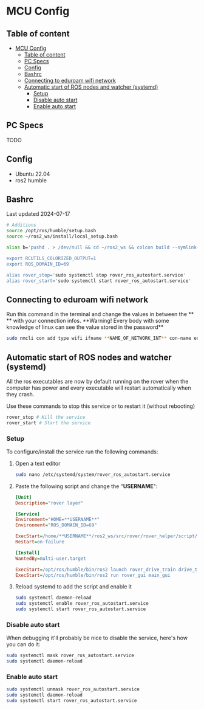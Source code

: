 # MCU Config

## Table of content

- [MCU Config](#mcu-config)
  - [Table of content](#table-of-content)
  - [PC Specs](#pc-specs)
  - [Config](#config)
  - [Bashrc](#bashrc)
  - [Connecting to eduroam wifi network](#connecting-to-eduroam-wifi-network)
  - [Automatic start of ROS nodes and watcher (systemd)](#automatic-start-of-ros-nodes-and-watcher-systemd)
    - [Setup](#setup)
    - [Disable auto start](#disable-auto-start)
    - [Enable auto start](#enable-auto-start)

## PC Specs

TODO

## Config

- Ubuntu 22.04
- ros2 humble

## Bashrc

Last updated 2024-07-17

```bash
# Additions
source /opt/ros/humble/setup.bash
source ~/ros2_ws/install/local_setup.bash

alias b='pushd . > /dev/null && cd ~/ros2_ws && colcon build --symlink-install >

export RCUTILS_COLORIZED_OUTPUT=1
export ROS_DOMAIN_ID=69

alias rover_stop='sudo systemctl stop rover_ros_autostart.service'
alias rover_start='sudo systemctl start rover_ros_autostart.service'
```

## Connecting to eduroam wifi network

Run this command in the terminal and change the values in between the \*\* ** with your connection infos.
**Warning! Every body with some knowledge of linux can see the value stored in the password\*\*

```bash
sudo nmcli con add type wifi ifname **NAME_OF_NETWORK_INT** con-name eduroam ssid "eduroam" wifi-sec.key-mgmt wpa-eap 802-1x.eap peap 802-1x.identity "**CIP**@usherbrooke.ca" 802-1x.phase2-auth mschapv2 802-1x.password "**PASSWORD**" 802-1x.ca-cert "" 802-1x.anonymous-identity "" wifi-sec.auth-alg open 802-1x.phase1-peapver 0
```

## Automatic start of ROS nodes and watcher (systemd)

All the ros executables are now by default running on the rover when the computer has power and every executable will restart automatically when they crash.

Use these commands to stop this service or to restart it (without rebooting)

```bash
rover_stop # Kill the service
rover_start # Start the service
```

### Setup

To configure/install the service run the following commands:

1. Open a text editor

   ```bash
   sudo nano /etc/systemd/system/rover_ros_autostart.service
   ```

2. Paste the following script and change the "**USERNAME**":

   ```ini
   [Unit]
   Description="rover layer"

   [Service]
   Environment="HOME=**USERNAME**"
   Environment="ROS_DOMAIN_ID=69"

   ExecStart=/home/**USERNAME**/ros2_ws/src/rover/rover_helper/script/auto_start_rover.sh
   Restart=on-failure

   [Install]
   WantedBy=multi-user.target

   ExecStart=/opt/ros/humble/bin/ros2 launch rover_drive_train drive_train.launch.py
   ExecStart=/opt/ros/humble/bin/ros2 run rover_gui main_gui
   ```

3. Reload systemd to add the script and enable it

   ```bash
   sudo systemctl daemon-reload
   sudo systemctl enable rover_ros_autostart.service
   sudo systemctl start rover_ros_autostart.service
   ```

### Disable auto start

When debugging it'll probably be nice to disable the service, here's how you can do it:

```bash
sudo systemctl mask rover_ros_autostart.service
sudo systemctl daemon-reload

```

### Enable auto start

```bash
sudo systemctl unmask rover_ros_autostart.service
sudo systemctl daemon-reload
sudo systemctl start rover_ros_autostart.service
```

